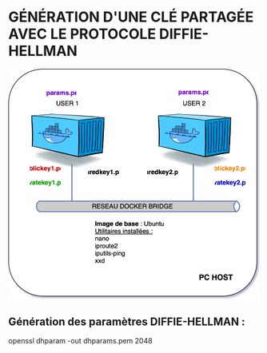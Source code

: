 # GÉNÉRATION D'UNE CLÉ PARTAGÉE AVEC LE PROTOCOLE DIFFIE-HELLMAN
![Alt text](diff.svg)
## Génération des paramètres DIFFIE-HELLMAN :
openssl dhparam -out dhparams.pem 2048
